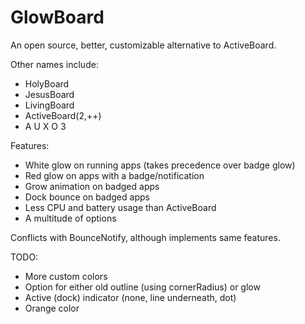 GlowBoard
===================
An open source, better, customizable alternative to ActiveBoard.

Other names include:
- HolyBoard
- JesusBoard
- LivingBoard
- ActiveBoard(2,++)
- A U X O 3

Features:
- White glow on running apps (takes precedence over badge glow)
- Red glow on apps with a badge/notification
- Grow animation on badged apps
- Dock bounce on badged apps
- Less CPU and battery usage than ActiveBoard
- A multitude of options

Conflicts with BounceNotify, although implements same features.

TODO:
- More custom colors
- Option for either old outline (using cornerRadius) or glow
- Active (dock) indicator (none, line underneath, dot)
- Orange color